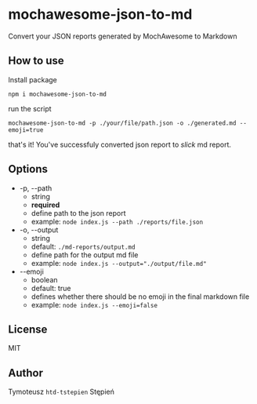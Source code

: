 # mochawesome-json-to-md

Convert your JSON reports generated by MochAwesome to Markdown

## How to use

Install package
```
npm i mochawesome-json-to-md
```

run the script

```
mochawesome-json-to-md -p ./your/file/path.json -o ./generated.md --emoji=true
```

that's it! You've successfuly converted json report to _slick_ md report.

## Options

- -p, --path
  - string
  - **required**
  - define path to the json report
  - example: `node index.js --path ./reports/file.json`
- -o, --output
  - string
  - default: `./md-reports/output.md`
  - define path for the output md file
  - example: `node index.js --output="./output/file.md"`
- --emoji
  - boolean
  - default: true
  - defines whether there should be no emoji in the final markdown file
  - example: `node index.js --emoji=false`

## License

MIT

## Author

Tymoteusz `htd-tstepien` Stępień

